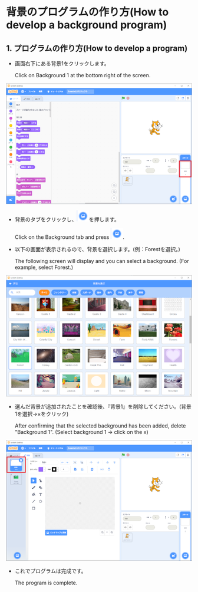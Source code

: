 # 背景のプログラムの作り方(How to develop a background program)

## 1. プログラムの作り方(How to develop a program)

- 画面右下にある背景1をクリックします。

  Click on Background 1 at the bottom right of the screen.

 ![background-stage](figure/background/background-stage.png)

- 背景のタブをクリックし、![background-button](figure/background/background-button.png)を押します。

  Click on the Background tab and press ![background-button](figure/background/background-button.png).

- 以下の画面が表示されるので、背景を選択します。(例：Forestを選択。)

  The following screen will display and you can select a background. (For example, select Forest.)

![background-select](figure/background/background-select.png)

- 選んだ背景が追加されたことを確認後、『背景1』を削除してください。(背景1を選択→×をクリック)

  After confirming that the selected background has been added, delete "Background 1". (Select background 1 → click on the x)

![background-delete](figure/background/background-delete.png)

- これでプログラムは完成です。

  The program is complete.

